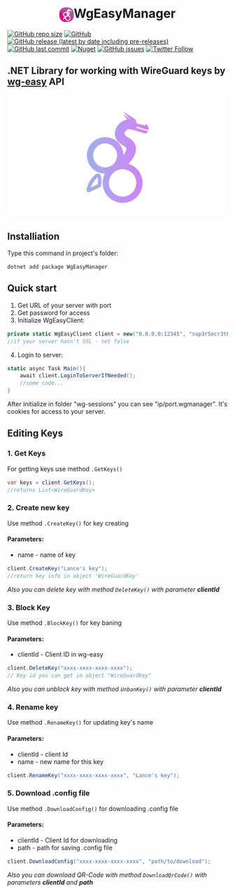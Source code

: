 <h1 align="center"><img src="https://github.com/FBA-Studio/WgEasyManager/blob/main/raws/wg-easy-manager-logo.svg" height="33" align="center">WgEasyManager</h1>
<a href="#"><img alt="GitHub repo size" src="https://img.shields.io/github/repo-size/FBA-Studio/WgEasyManager"></a>
<a href="https://github.com/FBA-Studio/WgEasyManager/blob/main/LICENSE"><img alt="GitHub" src="https://img.shields.io/github/license/FBA-Studio/WgEasyManager"></a>
<a href="https://github.com/FBA-Studio/WgEasyManager/releases"><img alt="GitHub release (latest by date including pre-releases)" src="https://img.shields.io/github/v/release/FBA-Studio/WgEasyManager?include_prereleases"></a>
<a href="https://github.com/FBA-Studio/WgEasyManager/commits/main"><img alt="GitHub last commit" src="https://img.shields.io/github/last-commit/FBA-Studio/WgEasyManager"></a>
<a href="https://www.nuget.org/packages/WgEasyManager/"><img alt="Nuget" src="https://img.shields.io/nuget/dt/WgEasyManager"></a>
<a href="https://github.com/FBA-Studio/WgEasyManager/issues"><img alt="GitHub issues" src="https://img.shields.io/github/issues/FBA-Studio/WgEasyManager"></a>
<a href="https://twitter.com/FBA_Studio"><img alt="Twitter Follow" src="https://img.shields.io/twitter/follow/FBA_Studio?style=social"></a>

## .NET Library for working with WireGuard keys by [wg-easy](https://github.com/WeeJeWel/wg-easy) API
![This Library is helpful for Telegram bots💪🏻](https://github.com/FBA-Studio/WgEasyManager/blob/main/raws/wg-easy-banner.png)
## Installiation
Type this command in project's folder:
```
dotnet add package WgEasyManager
```
## Quick start
1. Get URL of your server with port
2. Get password for access
3. Initialize WgEasyClient:
```csharp
private static WgEasyClient client = new("0.0.0.0:12345", "sup3rSecr3tPassw0rd", true);
//if your server hasn't SSL - set false
```
4. Login to server:
```csharp
static async Task Main(){
    await client.LoginToServerIfNeeded();
    //some code...
}
```
After Initialize in folder "wg-sessions" you can see "ip/port.wgmanager". It's cookies for access to your server.

## Editing Keys
### 1. Get Keys
For getting keys use method `.GetKeys()`
```csharp
var keys = client.GetKeys();
//returns List<WireGuardKey>
```
### 2. Create new key
Use method `.CreateKey()` for key creating
#### Parameters:
- name - name of key
```csharp
client.CreateKey("Lance's key");
//return key info in object 'WireGuardKey'
```
<i>Also you can delete key with method `DeleteKey()` with parameter <b>clientId</b></i>
### 3. Block Key
Use method `.BlockKey()` for key baning
#### Parameters:
- clientId - Client ID in wg-easy
```csharp
client.DeleteKey("xxxx-xxxx-xxxx-xxxx");
// Key id you can get in object "WireGuardKey"
```
<i>Also you can unblock key with method `UnbanKey()` with parameter <b>clientId</b></i>

### 4. Rename key
Use method `.RenameKey()` for updating key's name
#### Parameters:
- clientId - client Id
- name - new name for this key
```csharp
client.RenameKey("xxxx-xxxx-xxxx-xxxx", "Lance's key");
```

### 5. Download .config file
Use method `.DownloadConfig()` for downloading .config file
#### Parameters:
- clientId - Client Id for downloading
- path - path for saving .config file
```csharp
client.DownloadConfig("xxxx-xxxx-xxxx-xxxx", "path/to/download");
```
<i>Also you can download QR-Code with method `DownloadQrCode()` with parameters <b>clientId</b> and <b>path</b></i>
